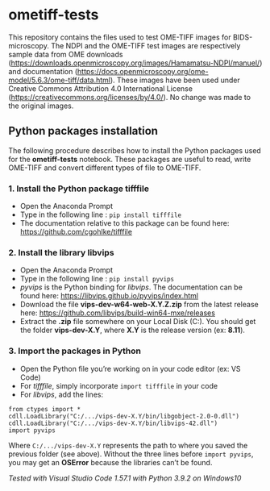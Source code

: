# ometiff-tests
This repository contains the files used to test OME-TIFF images for BIDS-microscopy. The NDPI and the OME-TIFF test images are respectively sample data from OME downloads (https://downloads.openmicroscopy.org/images/Hamamatsu-NDPI/manuel/) and documentation (https://docs.openmicroscopy.org/ome-model/5.6.3/ome-tiff/data.html). These images have been used under Creative Commons Attribution 4.0 International License (https://creativecommons.org/licenses/by/4.0/). No change was made to the original images.

## Python packages installation
The following procedure describes how to install the Python packages used for the **ometiff-tests** notebook. These packages are useful to read, write OME-TIFF and convert different types of file to OME-TIFF.

### 1. Install the Python package tifffile
- Open the Anaconda Prompt
- Type in the following line :	`pip install tifffile`
- The documentation relative to this package can be found here: https://github.com/cgohlke/tifffile

### 2. Install the library libvips
- Open the Anaconda Prompt
- Type in the following line :	`pip install pyvips`
- *pyvips* is the Python binding for *libvips*. The documentation can be found here: https://libvips.github.io/pyvips/index.html
- Download the file **vips-dev-w64-web-X.Y.Z.zip** from the latest release here: https://github.com/libvips/build-win64-mxe/releases
- Extract the **.zip** file somewhere on your Local Disk (C:). You should get the folder **vips-dev-X.Y**, where **X.Y** is the release version (ex: **8.11**).

### 3. Import the packages in Python
- Open the Python file you’re working on in your code editor (ex: VS Code)
- For *tifffile*, simply incorporate `import tifffile` in your code
- For *libvips*, add the lines:
```
from ctypes import *
cdll.LoadLibrary("C:/.../vips-dev-X.Y/bin/libgobject-2.0-0.dll")
cdll.LoadLibrary("C:/.../vips-dev-X.Y/bin/libvips-42.dll")
import pyvips
```
Where `C:/.../vips-dev-X.Y` represents the path to where you saved the previous folder (see above). Without the three lines before `import pyvips`, you may get an **OSError** because the libraries can’t be found.

*Tested with Visual Studio Code 1.57.1 with Python 3.9.2 on Windows10*
